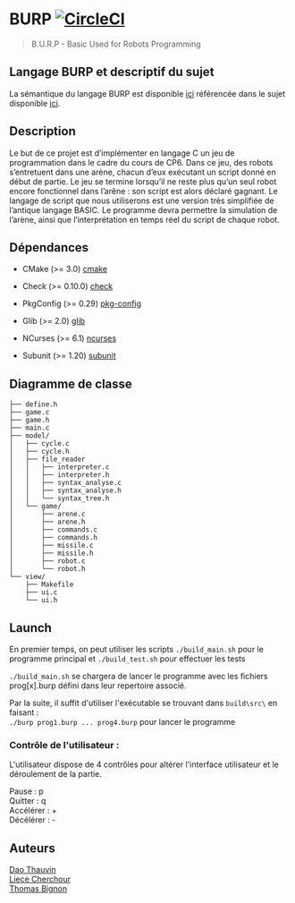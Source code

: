 # BURP [![CircleCI](https://circleci.com/gh/daothauvin/burp.svg?style=shield&circle-token=f74b04aaa5d2902abc5866058190ef1484703670)](https://app.circleci.com/pipelines/github/daothauvin/burp?branch=master)

> B.U.R.P - Basic Used for Robots Programming

## Langage BURP et descriptif du sujet

La sémantique du langage BURP est disponible [ici](docs/grammar/diagram.xhtml) référencée dans le sujet disponible [ici](docs/sujet_1.0.pdf).

## Description

Le but de ce projet est d’implémenter en langage C un jeu de programmation dans le cadre du cours de CP6. Dans ce jeu, des robots s’entretuent dans une arène, chacun d’eux exécutant un script donné en début de partie. Le jeu se termine lorsqu’il ne reste plus qu’un seul robot encore fonctionnel dans l’arêne : son script est alors déclaré gagnant. Le langage de script que nous utiliserons est une version très simplifiée de l’antique langage BASIC. Le programme devra permettre la simulation de l’arène, ainsi que l’interprétation en temps réel du script de chaque robot.

## Dépendances

* CMake (>= 3.0) [cmake](https://cmake.org/)

* Check (>= 0.10.0) [check](https://libcheck.github.io/check/)

* PkgConfig (>= 0.29) [pkg-config](https://www.freedesktop.org/wiki/Software/pkg-config/)

* Glib (>= 2.0) [glib](https://github.com/GNOME/glib)

* NCurses (>= 6.1) [ncurses](https://invisible-island.net/ncurses/ncurses.html)

* Subunit (>= 1.20) [subunit](https://packages.ubuntu.com/xenial/libsubunit-dev)


## Diagramme de classe

    ├── define.h
    ├── game.c
    ├── game.h
    ├── main.c
    ├── model/
    │   ├── cycle.c
    │   ├── cycle.h
    │   ├── file_reader
    │   │   ├── interpreter.c
    │   │   ├── interpreter.h
    │   │   ├── syntax_analyse.c
    │   │   ├── syntax_analyse.h
    │   │   └── syntax_tree.h
    │   └── game/
    │       ├── arene.c
    │       ├── arene.h
    │       ├── commands.c
    │       ├── commands.h
    │       ├── missile.c
    │       ├── missile.h
    │       ├── robot.c
    │       └── robot.h
    └── view/
        ├── Makefile
        ├── ui.c
        └── ui.h

## Launch

En premier temps, on peut utiliser les scripts `./build_main.sh` pour le programme principal
et `./build_test.sh` pour effectuer les tests

`./build_main.sh` se chargera de lancer le programme avec les fichiers prog[x].burp défini dans leur 
repertoire associé.

Par la suite, il suffit d'utiliser l'exécutable se trouvant dans `build\src\` en faisant :  
`./burp prog1.burp ... prog4.burp` pour lancer le programme

### Contrôle de l'utilisateur : 

L'utilisateur dispose de 4 contrôles pour altérer l'interface utilisateur et le déroulement de la partie.

Pause : p  
Quitter : q  
Accélérer : +  
Décélérer : -  

## Auteurs

[Dao Thauvin](https://github.com/daothauvin)  
[Liece Cherchour](https://github.com/LieceC)  
[Thomas Bignon](https://github.com/totocptbgn)  
